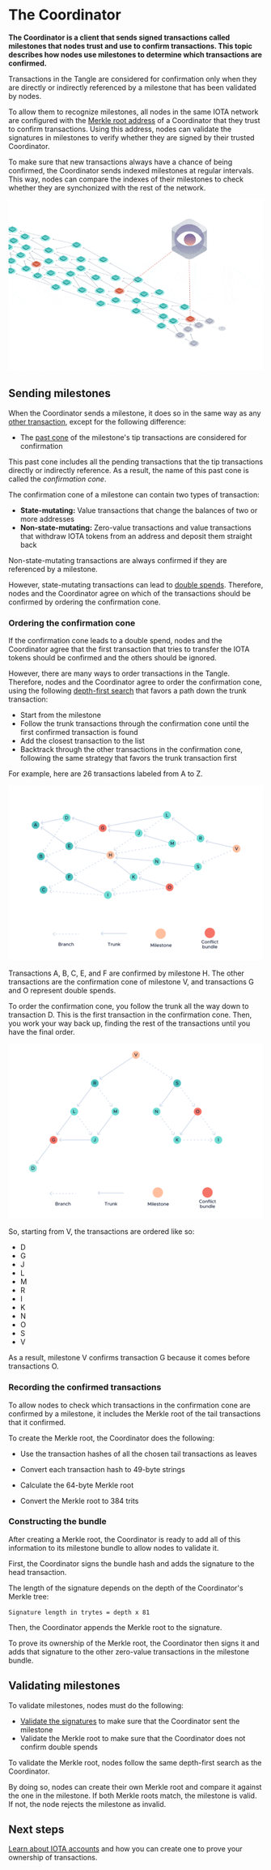 # The Coordinator

**The Coordinator is a client that sends signed transactions called milestones that nodes trust and use to confirm transactions. This topic describes how nodes use milestones to determine which transactions are confirmed.**

Transactions in the Tangle are considered for confirmation only when they are directly or indirectly referenced by a milestone that has been validated by nodes.

To allow them to recognize milestones, all nodes in the same IOTA network are configured with the [Merkle root address](../accounts/addresses.md) of a Coordinator that they trust to confirm transactions. Using this address, nodes can validate the signatures in milestones to verify whether they are signed by their trusted Coordinator.

To make sure that new transactions always have a chance of being confirmed, the Coordinator sends indexed milestones at regular intervals. This way, nodes can compare the indexes of their milestones to check whether they are synchonized with the rest of the network.

![Milestones](../images/milestones.gif)

##  Sending milestones

When the Coordinator sends a milestone, it does so in the same way as any [other transaction](../first-steps/sending-transactions.md), except for the following difference:

- The [past cone](../references/glossary.md#past-cone) of the milestone's tip transactions are considered for confirmation

This past cone includes all the pending transactions that the tip transactions directly or indirectly reference. As a result, the name of this past cone is called the _confirmation cone_.

The confirmation cone of a milestone can contain two types of transaction:

- **State-mutating:** Value transactions that change the balances of two or more addresses
- **Non-state-mutating:** Zero-value transactions and value transactions that withdraw IOTA tokens from an address and deposit them straight back

Non-state-mutating transactions are always confirmed if they are referenced by a milestone.

However, state-mutating transactions can lead to [double spends](../references/glossary.md#double-spend). Therefore, nodes and the Coordinator agree on which of the transactions should be confirmed by ordering the confirmation cone.

### Ordering the confirmation cone

If the confirmation cone leads to a double spend, nodes and the Coordinator agree that the first transaction that tries to transfer the IOTA tokens should be confirmed and the others should be ignored.

However, there are many ways to order transactions in the Tangle. Therefore, nodes and the Coordinator agree to order the confirmation cone, using the following [depth-first search](https://en.wikipedia.org/wiki/Depth-first_search) that favors a path down the trunk transaction:

- Start from the milestone
- Follow the trunk transactions through the confirmation cone until the first confirmed transaction is found
- Add the closest transaction to the list
- Backtrack through the other transactions in the confirmation cone, following the same strategy that favors the trunk transaction first

For example, here are 26 transactions labeled from A to Z.

![Double spend](../images/conflict.svg)

Transactions A, B, C, E, and F are confirmed by milestone H. The other transactions are the confirmation cone of milestone V, and transactions G and O represent double spends.

To order the confirmation cone, you follow the trunk all the way down to transaction D. This is the first transaction in the confirmation cone. Then, you work your way back up, finding the rest of the transactions until you have the final order.

![Ordering a double spend](../images/conflict-simple.svg)

So, starting from V, the transactions are ordered like so:

- D
- G
- J
- L
- M
- R
- I
- K
- N
- O
- S
- V

As a result, milestone V confirms transaction G because it comes before transactions O.

### Recording the confirmed transactions

To allow nodes to check which transactions in the confirmation cone are confirmed by a milestone, it includes the Merkle root of the tail transactions that it confirmed.

To create the Merkle root, the Coordinator does the following:

- Use the transaction hashes of all the chosen tail transactions as leaves

- Convert each transaction hash to 49-byte strings

- Calculate the 64-byte Merkle root

- Convert the Merkle root to 384 trits

### Constructing the bundle

After creating a Merkle root, the Coordinator is ready to add all of this information to its milestone bundle to allow nodes to validate it.

First, the Coordinator signs the bundle hash and adds the signature to the head transaction.

The length of the signature depends on the depth of the Coordinator's Merkle tree:

```
Signature length in trytes = depth x 81
```

Then, the Coordinator appends the Merkle root to the signature.

To prove its ownership of the Merkle root, the Coordinator then signs it and adds that signature to the other zero-value transactions in the milestone bundle.

## Validating milestones

To validate milestones, nodes must do the following:

- [Validate the signatures](../cryptography/merkle-tree-address.md) to make sure that the Coordinator sent the milestone
- Validate the Merkle root to make sure that the Coordinator does not confirm double spends

To validate the Merkle root, nodes follow the same depth-first search as the Coordinator.

By doing so, nodes can create their own Merkle root and compare it against the one in the milestone. If both Merkle roots match, the milestone is valid. If not, the node rejects the milestone as invalid.

## Next steps

[Learn about IOTA accounts](../accounts/overview.md) and how you can create one to prove your ownership of transactions.